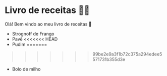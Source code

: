 # Livro de receitas :man_cook:
Olá! Bem vindo ao meu livro de receitas :wave:
 - Strognoff de Frango
 - Pavê
<<<<<<< HEAD
 - Pudim
=======
>>>>>>> 99be2e9a3f1b72c375a294edee5571731b355d3e
 - Bolo de milho
 
 

